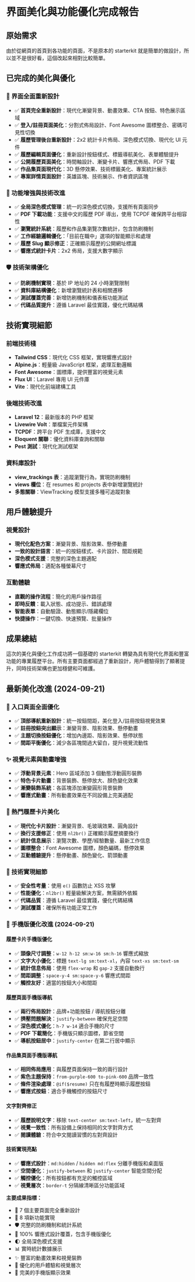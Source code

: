 # 界面美化與功能優化完成報告

## 原始需求
由於從網頁的首頁到各功能的頁面，不是原本的 starterkit 就是簡單的做設計，所以並不是很好看，這個改起來相對比較簡單。

## 已完成的美化與優化

### 🎨 界面全面重新設計
- ✅ **首頁完全重新設計**：現代化漸變背景、動畫效果、CTA 按鈕、特色展示區域
- ✅ **登入/註冊頁面美化**：分割式佈局設計、Font Awesome 圖標整合、密碼可見性切換
- ✅ **履歷管理後台重新設計**：2x2 統計卡片佈局、深色模式切換、現代化 UI 元件
- ✅ **履歷編輯頁面優化**：重新設計按鈕樣式、標籤導航美化、表單體驗提升
- ✅ **公開履歷頁面美化**：時間軸設計、漸變卡片、響應式佈局、PDF 下載
- ✅ **作品集頁面現代化**：3D 懸停效果、技術標籤美化、專案統計展示
- ✅ **專案詳情頁面設計**：英雄區塊、技術展示、作者資訊區塊

### 🔧 功能增強與技術改進
- ✅ **全局深色模式管理**：統一的深色模式切換，支援所有頁面同步
- ✅ **PDF 下載功能**：支援中文的履歷 PDF 導出，使用 TCPDF 確保跨平台相容性
- ✅ **瀏覽統計系統**：履歷和作品集瀏覽次數統計，包含防刷機制
- ✅ **工作經驗邏輯優化**：「目前在職中」選項的智能顯示和處理
- ✅ **履歷 Slug 顯示修正**：正確顯示履歷的公開網址標識
- ✅ **響應式統計卡片**：2x2 佈局，支援大數字顯示

### 🛡️ 技術架構優化
- ✅ **防刷機制實現**：基於 IP 地址的 24 小時瀏覽限制
- ✅ **資料庫結構優化**：新增瀏覽統計表和相關遷移
- ✅ **測試覆蓋完善**：新增防刷機制和儀表板功能測試
- ✅ **代碼品質提升**：遵循 Laravel 最佳實踐，優化代碼結構

## 技術實現細節

### 前端技術棧
- **Tailwind CSS**：現代化 CSS 框架，實現響應式設計
- **Alpine.js**：輕量級 JavaScript 框架，處理互動邏輯
- **Font Awesome**：圖標庫，提供豐富的視覺元素
- **Flux UI**：Laravel 專用 UI 元件庫
- **Vite**：現代化前端建構工具

### 後端技術改進
- **Laravel 12**：最新版本的 PHP 框架
- **Livewire Volt**：單檔案元件架構
- **TCPDF**：跨平台 PDF 生成庫，支援中文
- **Eloquent 關聯**：優化資料庫查詢和關聯
- **Pest 測試**：現代化測試框架

### 資料庫設計
- **view_trackings 表**：追蹤瀏覽行為，實現防刷機制
- **views 欄位**：在 resumes 和 projects 表中新增瀏覽統計
- **多態關聯**：ViewTracking 模型支援多種可追蹤對象

## 用戶體驗提升

### 視覺設計
- **現代化配色方案**：漸變背景、陰影效果、懸停動畫
- **一致的設計語言**：統一的按鈕樣式、卡片設計、間距規範
- **深色模式支援**：完整的深色主題適配
- **響應式佈局**：適配各種螢幕尺寸

### 互動體驗
- **直觀的操作流程**：簡化的用戶操作路徑
- **即時反饋**：載入狀態、成功提示、錯誤處理
- **智能表單**：自動驗證、動態顯示/隱藏欄位
- **快捷操作**：一鍵切換、快速預覽、批量操作

## 成果總結

這次的美化與優化工作成功將一個基礎的 starterkit 轉變為具有現代化界面和豐富功能的專業履歷平台。所有主要頁面都經過了重新設計，用戶體驗得到了顯著提升，同時技術架構也更加穩健和可維護。

## 最新美化改進 (2024-09-21)

### 🎯 入口頁面全面優化
- ✅ **頂部導航重新設計**：統一按鈕間距，美化登入/註冊按鈕視覺效果
- ✅ **註冊按鈕突出顯示**：漸變背景、陰影效果、懸停動畫
- ✅ **主題切換按鈕優化**：增加內邊距、陰影效果、懸停狀態
- ✅ **間距平衡優化**：減少各區塊間過大留白，提升視覺流動性

### ✨ 視覺元素與動畫增強
- ✅ **浮動背景元素**：Hero 區域添加 3 個動態浮動圓形裝飾
- ✅ **特色卡片動畫**：背景裝飾、懸停放大、顏色變化效果
- ✅ **漸變裝飾系統**：各區塊添加漸變圓形背景裝飾
- ✅ **響應式動畫**：所有動畫效果在不同設備上完美適配

### 🎨 熱門履歷卡片美化
- ✅ **現代化卡片設計**：漸變背景、毛玻璃效果、圓角設計
- ✅ **換行支援修正**：使用 `nl2br()` 正確顯示履歷摘要換行
- ✅ **統計信息展示**：瀏覽次數、學歷/經驗數量、最新工作信息
- ✅ **圖標整合**：Font Awesome 圖標，顏色編碼，懸停效果
- ✅ **互動體驗提升**：懸停動畫、顏色變化、箭頭動畫

### 🔧 技術實現細節
- ✅ **安全性考量**：使用 `e()` 函數防止 XSS 攻擊
- ✅ **性能優化**：`nl2br()` 輕量級解決方案，無需額外依賴
- ✅ **代碼品質**：遵循 Laravel 最佳實踐，優化代碼結構
- ✅ **測試覆蓋**：確保所有功能正常工作

### 📱 手機版優化改進 (2024-09-21)

#### **履歷卡片手機版優化**
- ✅ **頭像尺寸調整**：`w-12 h-12 sm:w-16 sm:h-16` 響應式縮放
- ✅ **文字大小優化**：標題 `text-lg sm:text-xl`，內容 `text-xs sm:text-sm`
- ✅ **統計信息佈局**：使用 `flex-wrap` 和 `gap-2` 支援自動換行
- ✅ **間距調整**：`space-y-4 sm:space-y-6` 響應式間距
- ✅ **觸控友好**：適當的按鈕大小和間距

#### **履歷頁面手機版導航**
- ✅ **兩行佈局設計**：品牌+功能按鈕 / 導航按鈕分離
- ✅ **擠壓問題解決**：`justify-between` 確保充足空間
- ✅ **深色模式優化**：`h-7 w-14` 適合手機的尺寸
- ✅ **PDF 下載簡化**：手機版只顯示圖標，節省空間
- ✅ **導航按鈕居中**：`justify-center` 在第二行居中顯示

#### **作品集頁面手機版導航**
- ✅ **相同佈局應用**：與履歷頁面保持一致的兩行設計
- ✅ **紫色主題保持**：`from-purple-600 to-pink-600` 品牌一致性
- ✅ **條件渲染處理**：`@if($resume)` 只在有履歷時顯示履歷按鈕
- ✅ **響應式按鈕**：適合手機觸控的按鈕尺寸

#### **文字對齊修正**
- ✅ **履歷說明文字**：移除 `text-center sm:text-left`，統一左對齊
- ✅ **視覺一致性**：所有設備上保持相同的文字對齊方式
- ✅ **閱讀體驗**：符合中文閱讀習慣的左對齊設計

#### **技術實現亮點**
- ✅ **響應式設計**：`md:hidden` / `hidden md:flex` 分離手機版和桌面版
- ✅ **空間優化**：`justify-between` 和 `justify-center` 智能空間分配
- ✅ **觸控優化**：所有按鈕都有充足的觸控區域
- ✅ **視覺層次**：`border-t` 分隔線清晰區分功能區域

**主要成果指標：**
- 🎨 7 個主要頁面完全重新設計
- 🔧 8 項新功能實現
- 🛡️ 完整的防刷機制和統計系統
- 📱 100% 響應式設計覆蓋，包含手機版優化
- 🌓 全局深色模式支援
- 📊 實時統計數據展示
- ✨ 豐富的動畫效果和視覺裝飾
- 🎯 優化的用戶體驗和視覺層次
- 📱 完美的手機版顯示效果
